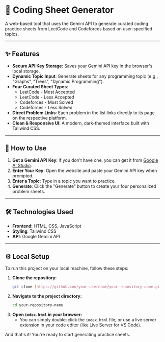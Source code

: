 # 🤖 Coding Sheet Generator

A web-based tool that uses the Gemini API to generate curated coding practice sheets from LeetCode and Codeforces based on user-specified topics.

---

## ✨ Features

-   **Secure API Key Storage**: Saves your Gemini API key in the browser's local storage.
-   **Dynamic Topic Input**: Generate sheets for any programming topic (e.g., "Graphs", "Trees", "Dynamic Programming").
-   **Four Curated Sheet Types**:
    -   LeetCode - Most Accepted
    -   LeetCode - Less Accepted
    -   Codeforces - Most Solved
    -   Codeforces - Less Solved
-   **Direct Problem Links**: Each problem in the list links directly to its page on the respective platform.
-   **Clean & Responsive UI**: A modern, dark-themed interface built with Tailwind CSS.

---

## 🚀 How to Use

1.  **Get a Gemini API Key**: If you don't have one, you can get it from [Google AI Studio](https://aistudio.google.com/app/apikey).
2.  **Enter Your Key**: Open the website and paste your Gemini API key when prompted.
3.  **Enter a Topic**: Type in a topic you want to practice.
4.  **Generate**: Click the "Generate" button to create your four personalized problem sheets.

---

## 🛠️ Technologies Used

-   **Frontend**: HTML, CSS, JavaScript
-   **Styling**: Tailwind CSS
-   **API**: Google Gemini API

---

## ⚙️ Local Setup

To run this project on your local machine, follow these steps:

1.  **Clone the repository:**
    ```bash
    git clone [https://github.com/your-username/your-repository-name.git](https://github.com/your-username/your-repository-name.git)
    ```
2.  **Navigate to the project directory:**
    ```bash
    cd your-repository-name
    ```
3.  **Open `index.html` in your browser:**
    -   You can simply double-click the `index.html` file, or use a live server extension in your code editor (like Live Server for VS Code).

And that's it! You're ready to start generating practice sheets.
